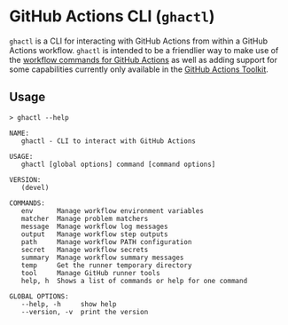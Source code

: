 # GitHub Actions CLI (`ghactl`)

`ghactl` is a CLI for interacting with GitHub Actions from within a GitHub Actions workflow. `ghactl` is intended to be a friendlier way to make use of the [workflow commands for GitHub Actions](https://docs.github.com/en/actions/writing-workflows/choosing-what-your-workflow-does/workflow-commands-for-github-actions) as well as adding support for some capabilities currently only available in the [GitHub Actions Toolkit](https://github.com/actions/toolkit).

## Usage

```shell
> ghactl --help

NAME:
   ghactl - CLI to interact with GitHub Actions

USAGE:
   ghactl [global options] command [command options]

VERSION:
   (devel)

COMMANDS:
   env      Manage workflow environment variables
   matcher  Manage problem matchers
   message  Manage workflow log messages
   output   Manage workflow step outputs
   path     Manage workflow PATH configuration
   secret   Manage workflow secrets
   summary  Manage workflow summary messages
   temp     Get the runner temporary directory
   tool     Manage GitHub runner tools
   help, h  Shows a list of commands or help for one command

GLOBAL OPTIONS:
   --help, -h     show help
   --version, -v  print the version
```
